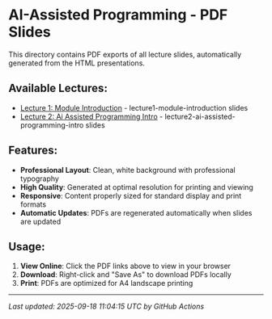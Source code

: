 # AI-Assisted Programming - PDF Slides

This directory contains PDF exports of all lecture slides, automatically generated from the HTML presentations.

## Available Lectures:

- [Lecture 1: Module Introduction](./lecture1-module-introduction.pdf) - lecture1-module-introduction slides
- [Lecture 2: Ai Assisted Programming Intro](./lecture2-ai-assisted-programming-intro.pdf) - lecture2-ai-assisted-programming-intro slides

## Features:

- **Professional Layout**: Clean, white background with professional typography
- **High Quality**: Generated at optimal resolution for printing and viewing
- **Responsive**: Content properly sized for standard display and print formats
- **Automatic Updates**: PDFs are regenerated automatically when slides are updated

## Usage:

1. **View Online**: Click the PDF links above to view in your browser
2. **Download**: Right-click and "Save As" to download PDFs locally
3. **Print**: PDFs are optimized for A4 landscape printing

---

*Last updated: 2025-09-18 11:04:15 UTC by GitHub Actions*
